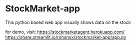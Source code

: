 # StockMarket-app
This python based web app visually shows data on the stock

for demo, visit: https://stockmarketagent.herokuapp.com/
                 https://share.streamlit.io/rohansx/stockmarket-app/app.py
